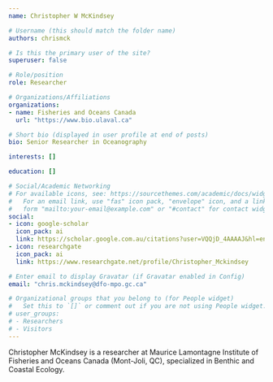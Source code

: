 ```yaml
---
name: Christopher W McKindsey

# Username (this should match the folder name)
authors: chrismck

# Is this the primary user of the site?
superuser: false

# Role/position
role: Researcher

# Organizations/Affiliations
organizations:
- name: Fisheries and Oceans Canada
  url: "https://www.bio.ulaval.ca"

# Short bio (displayed in user profile at end of posts)
bio: Senior Researcher in Oceanography

interests: []

education: []

# Social/Academic Networking
# For available icons, see: https://sourcethemes.com/academic/docs/widgets/#icons
#   For an email link, use "fas" icon pack, "envelope" icon, and a link in the
#   form "mailto:your-email@example.com" or "#contact" for contact widget.
social:
- icon: google-scholar
  icon_pack: ai
  link: https://scholar.google.com.au/citations?user=VQQjD_4AAAAJ&hl=en
- icon: researchgate
  icon_pack: ai
  link: https://www.researchgate.net/profile/Christopher_Mckindsey

# Enter email to display Gravatar (if Gravatar enabled in Config)
email: "chris.mckindsey@dfo-mpo.gc.ca"

# Organizational groups that you belong to (for People widget)
#   Set this to `[]` or comment out if you are not using People widget.
# user_groups:
# - Researchers
# - Visitors
---
```


Christopher McKindsey is a researcher at Maurice Lamontagne Institute of Fisheries and Oceans Canada (Mont-Joli, QC), specialized in Benthic and Coastal Ecology.
